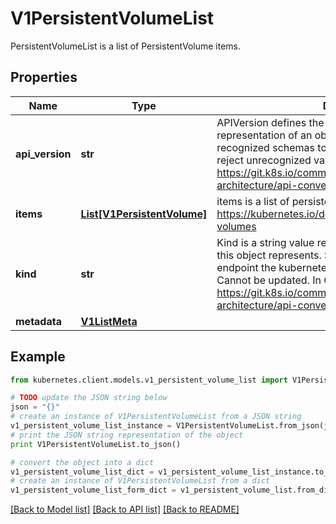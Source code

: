 # V1PersistentVolumeList

PersistentVolumeList is a list of PersistentVolume items.

## Properties

Name | Type | Description | Notes
------------ | ------------- | ------------- | -------------
**api_version** | **str** | APIVersion defines the versioned schema of this representation of an object. Servers should convert recognized schemas to the latest internal value, and may reject unrecognized values. More info: https://git.k8s.io/community/contributors/devel/sig-architecture/api-conventions.md#resources | [optional] 
**items** | [**List[V1PersistentVolume]**](V1PersistentVolume.md) | items is a list of persistent volumes. More info: https://kubernetes.io/docs/concepts/storage/persistent-volumes | 
**kind** | **str** | Kind is a string value representing the REST resource this object represents. Servers may infer this from the endpoint the kubernetes.client submits requests to. Cannot be updated. In CamelCase. More info: https://git.k8s.io/community/contributors/devel/sig-architecture/api-conventions.md#types-kinds | [optional] 
**metadata** | [**V1ListMeta**](V1ListMeta.md) |  | [optional] 

## Example

```python
from kubernetes.client.models.v1_persistent_volume_list import V1PersistentVolumeList

# TODO update the JSON string below
json = "{}"
# create an instance of V1PersistentVolumeList from a JSON string
v1_persistent_volume_list_instance = V1PersistentVolumeList.from_json(json)
# print the JSON string representation of the object
print V1PersistentVolumeList.to_json()

# convert the object into a dict
v1_persistent_volume_list_dict = v1_persistent_volume_list_instance.to_dict()
# create an instance of V1PersistentVolumeList from a dict
v1_persistent_volume_list_form_dict = v1_persistent_volume_list.from_dict(v1_persistent_volume_list_dict)
```
[[Back to Model list]](../README.md#documentation-for-models) [[Back to API list]](../README.md#documentation-for-api-endpoints) [[Back to README]](../README.md)



